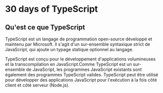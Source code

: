 # 30 days of TypeScript

## Qu'est ce que TypeScript
  TypeScript est un langage de programmation open-source développé et maintenu par Microsoft. Il s'agit d'un sur-ensemble syntaxique strict de JavaScript, qui ajoute un typage statique optionnel au langage.

TypeScript est conçu pour le développement d'applications volumineuses et la transcompilation en JavaScript.Comme TypeScript est un sur-ensemble de JavaScript, les programmes JavaScript existants sont également des programmes TypeScript valides. TypeScript peut être utilisé pour développer des applications JavaScript pour l'exécution à la fois côté client et côté serveur (Node.js).


